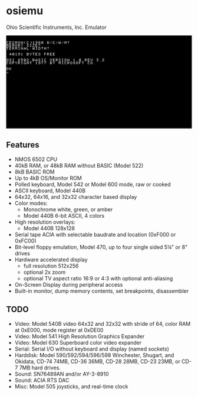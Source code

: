 # osiemu
Ohio Scientific Instruments, Inc. Emulator

![screenshot]( screenshots/osiemu.png )  

## Features

* NMOS 6502 CPU
* 40kB RAM, or 48kB RAM without BASIC (Model 522)
* 8kB BASIC ROM
* Up to 4kB OS/Monitor ROM
* Polled keyboard, Model 542 or Model 600 mode, raw or cooked
* ASCII keyboard, Model 440B
* 64x32, 64x16, and 32x32 character based display
* Color modes:
  * Monochrome white, green, or amber
  * Model 440B 6-bit ASCII, 4 colors
* High resolution overlays:
  * Model 440B 128x128
* Serial tape ACIA with selectable baudrate and location (0xF000 or 0xFC00)
* Bit-level floppy emulation, Model 470, up to four single sided 5¼" or 8" drives
* Hardware accelerated display
  * full resolution 512x256
  * optional 2x zoom
  * optional TV aspect ratio 16:9 or 4:3 with optional anti-aliasing
* On-Screen Display during peripheral access
* Built-in monitor, dump memory contents, set breakpoints, disassembler

## TODO

* Video: Model 540B video 64x32 and 32x32 with stride of 64, color RAM at 0xE000, mode register at 0xDE00
* Video: Model 541 High Resolution Graphics Expander
* Video: Model 630 Superboard color video expander
* Serial: Serial I/O without keyboard and display (named sockets)
* Harddisk: Model 590/592/594/596/598 Winchester, Shugart, and Okidata, CD-74 74MB, CD-36 36MB, CD-28 28MB, CD-23 23MB, or CD-7 7MB hard drives.
* Sound: SN76489AN and/or AY-3-8910
* Sound: ACIA RTS DAC
* Misc: Model 505 joysticks, and real-time clock
